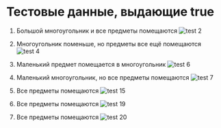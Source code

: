# Тестовые данные, выдающие true
1) Большой многоугольник и все предметы помещаются
![test 2](2.jpg "test 2")

2) Многоугольник поменьше, но предметы все ещё помещаются
![test 4](4.jpg "test 4")

3) Маленький предмет помещается в многоугольник
![test 6](6.jpg "test 6")

4) Маленький многоугольник, но все предметы помещаются
![test 7](7.jpg "test 7")

5) Все предметы помещаются
![test 15](15.jpg "test 15")

6) Все предметы помещаются
![test 19](19.jpg "test 19")

7) Все предметы помещаются
![test 20](20.jpg "test 20")
